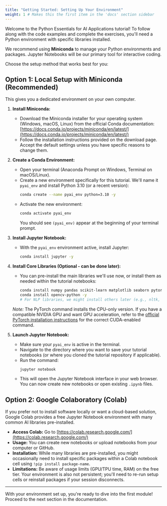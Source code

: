 ```yaml
---
title: "Getting Started: Setting Up Your Environment"
weight: 1 # Makes this the first item in the 'docs' section sidebar
---
```


Welcome to the Python Essentials for AI Applications tutorial! To follow along with the code examples and complete the exercises, you'll need a Python environment with specific libraries installed.

We recommend using **Miniconda** to manage your Python environments and packages. Jupyter Notebooks will be our primary tool for interactive coding.

Choose the setup method that works best for you:

## Option 1: Local Setup with Miniconda (Recommended)

This gives you a dedicated environment on your own computer.

1.  **Install Miniconda:**
    *   Download the Miniconda installer for your operating system (Windows, macOS, Linux) from the official Conda documentation: [https://docs.conda.io/projects/miniconda/en/latest/](https://docs.conda.io/projects/miniconda/en/latest/)
    *   Follow the installation instructions provided on the download page. Accept the default settings unless you have specific reasons to change them.

2.  **Create a Conda Environment:**
    *   Open your terminal (Anaconda Prompt on Windows, Terminal on macOS/Linux).
    *   Create a new environment specifically for this tutorial. We'll name it `pyai_env` and install Python 3.10 (or a recent version):
        ```bash
        conda create --name pyai_env python=3.10 -y
        ```
    *   Activate the new environment:
        ```bash
        conda activate pyai_env
        ```
        You should see `(pyai_env)` appear at the beginning of your terminal prompt.

3.  **Install Jupyter Notebook:**
    *   With the `pyai_env` environment active, install Jupyter:
        ```bash
        conda install jupyter -y
        ```

4.  **Install Core Libraries (Optional - can be done later):**
    *   You can pre-install the main libraries we'll use now, or install them as needed within the tutorial notebooks:
        ```bash
        conda install numpy pandas scikit-learn matplotlib seaborn pytorch torchvision torchaudio cpuonly -c pytorch -y
        conda install opencv-python -y 
        # For NLP libraries, we might install others later (e.g., nltk, transformers)
        ```
       *Note:* The PyTorch command installs the CPU-only version. If you have a compatible NVIDIA GPU and want GPU acceleration, refer to the [official PyTorch installation instructions](https://pytorch.org/get-started/locally/) for the correct CUDA-enabled command.

5.  **Launch Jupyter Notebook:**
    *   Make sure your `pyai_env` is active in the terminal.
    *   Navigate to the directory where you want to save your tutorial notebooks (or where you cloned the tutorial repository if applicable).
    *   Run the command:
        ```bash
        jupyter notebook
        ```
    *   This will open the Jupyter Notebook interface in your web browser. You can now create new notebooks or open existing `.ipynb` files.

## Option 2: Google Colaboratory (Colab)

If you prefer not to install software locally or want a cloud-based solution, Google Colab provides a free Jupyter Notebook environment with many common AI libraries pre-installed.

*   **Access Colab:** Go to [https://colab.research.google.com/](https://colab.research.google.com/)
*   **Usage:** You can create new notebooks or upload notebooks from your computer or GitHub.
*   **Installation:** While many libraries are pre-installed, you might occasionally need to install specific packages within a Colab notebook cell using `!pip install package-name`.
*   **Limitations:** Be aware of usage limits (GPU/TPU time, RAM) on the free tier. Your environment is also not persistent; you'll need to re-run setup cells or reinstall packages if your session disconnects.

---

With your environment set up, you're ready to dive into the first module! Proceed to the next section in the documentation. 